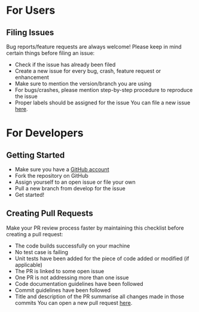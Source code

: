 # For Users

## Filing Issues
Bug reports/feature requests are always welcome! Please keep in mind certain things before filing an issue:
* Check if the issue has already been filed
* Create a new issue for every bug, crash, feature request or enhancement
* Make sure to mention the version/branch you are using
* For bugs/crashes, please mention step-by-step procedure to reproduce the issue
* Proper labels should be assigned for the issue
You can file a new issue [here](https://github.com/ElucidataInc/ElMaven/issues/new). 

# For Developers

## Getting Started
* Make sure you have a [GitHub account](https://github.com/signup/free)
* Fork the repository on GitHub
* Assign yourself to an open issue or file your own
* Pull a new branch from develop for the issue
* Get started!

## Creating Pull Requests
Make your PR review process faster by maintaining this checklist before creating a pull request:
- The code builds successfully on your machine
- No test case is failing
- Unit tests have been added for the piece of code added or modified (if applicable)
- The PR is linked to some open issue
- One PR is not addressing more than one issue
- Code documentation guidelines have been followed
- Commit guidelines have been followed
- Title and description of the PR summarise all changes made in those commits
You can open a new pull request [here](https://github.com/ElucidataInc/ElMaven/compare). 
